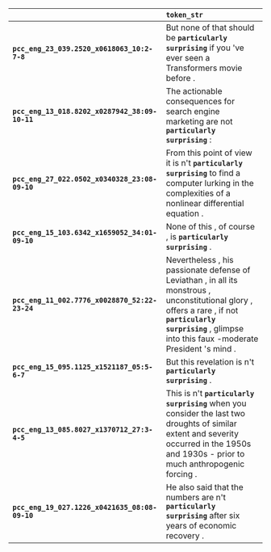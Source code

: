|                                                | `token_str`                                                                                                                                                                                                        |
|:-----------------------------------------------|:-------------------------------------------------------------------------------------------------------------------------------------------------------------------------------------------------------------------|
| **`pcc_eng_23_039.2520_x0618063_10:2-7-8`**    | But none of that should be __``particularly surprising``__ if you 've ever seen a Transformers movie before .                                                                                                      |
| **`pcc_eng_13_018.8202_x0287942_38:09-10-11`** | The actionable consequences for search engine marketing are not __``particularly surprising``__ :                                                                                                                  |
| **`pcc_eng_27_022.0502_x0340328_23:08-09-10`** | From this point of view it is n't __``particularly surprising``__ to find a computer lurking in the complexities of a nonlinear differential equation .                                                            |
| **`pcc_eng_15_103.6342_x1659052_34:01-09-10`** | None of this , of course , is __``particularly surprising``__ .                                                                                                                                                    |
| **`pcc_eng_11_002.7776_x0028870_52:22-23-24`** | Nevertheless , his passionate defense of Leviathan , in all its monstrous , unconstitutional glory , offers a rare , if not __``particularly surprising``__ , glimpse into this faux -moderate President 's mind . |
| **`pcc_eng_15_095.1125_x1521187_05:5-6-7`**    | But this revelation is n't __``particularly surprising``__ .                                                                                                                                                       |
| **`pcc_eng_13_085.8027_x1370712_27:3-4-5`**    | This is n't __``particularly surprising``__ when you consider the last two droughts of similar extent and severity occurred in the 1950s and 1930s - prior to much anthropogenic forcing .                         |
| **`pcc_eng_19_027.1226_x0421635_08:08-09-10`** | He also said that the numbers are n't __``particularly surprising``__ after six years of economic recovery .                                                                                                       |